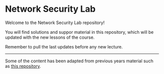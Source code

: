 # Network Security Lab

Welcome to the Network Security Lab repository! 

You will find solutions and suppor material in this repository, which will be updated with the new lessons of the course. 

Remember to pull the last updates before any new lecture.


---

Some of the content has been adapted from previous years material such as [this repository](https://github.com/marcolucc/NetworkSecurity). 
